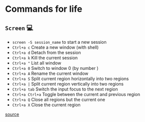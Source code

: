 # Commands for life

`Screen` 💻
---
- `screen -S session_name` to start a new session
- `Ctrl+a c` Create a new window (with shell)
- `Ctrl+a d` Detach from the session
- `Ctrl+a k` Kill the current session
- `Ctrl+a "` List all window
- `Ctrl+a 0` Switch to window 0 (by number )
- `Ctrl+a A` Rename the current window
- `Ctrl+a S` Split current region horizontally into two regions
- `Ctrl+a |` Split current region vertically into two regions
- `Ctrl+a tab` Switch the input focus to the next region
- `Ctrl+a Ctrl+a` Toggle between the current and previous region
- `Ctrl+a Q` Close all regions but the current one
- `Ctrl+a X` Close the current region

[source](https://linuxize.com/post/how-to-use-linux-screen/)


